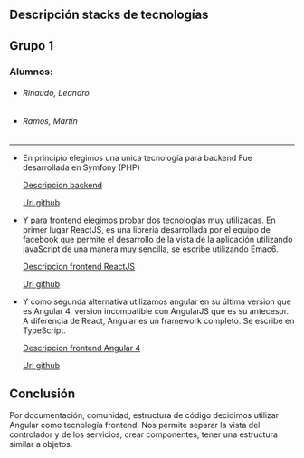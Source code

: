 ## Descripción stacks de tecnologías

## Grupo 1
### Alumnos:  
- ###### Rinaudo, Leandro
- ###### Ramos, Martin
--------------

- En principio elegimos una unica tecnología para backend
  Fue desarrollada en Symfony (PHP)

  [Descripcion backend](backen-symfony.md)

  [Url github](https://github.com/arqsoft-grupo1/backend)

- Y para frontend elegimos probar dos tecnologías muy utilizadas.
En primer lugar ReactJS, es una libreria desarrollada por el equipo de facebook que permite el desarrollo de la vista de la aplicación utilizando javaScript de una manera muy sencilla, se escribe utilizando Emac6.

    [Descripcion frontend ReactJS](frontend-react.md)

    [Url github](https://github.com/arqsoft-grupo1/frontend-react)


- Y como segunda alternativa utilizamos angular en su última version que es Angular 4, version incompatible con AngularJS que es su antecesor. A diferencia de React, Angular es un framework completo. Se escribe en TypeScript.

    [Descripcion frontend Angular 4](frontend-angular.md)

    [Url github](https://github.com/arqsoft-grupo1/frontend-angular)

## Conclusión
Por documentación, comunidad, estructura de código decidimos utilizar Angular como tecnología frontend. Nos permite separar la vista del controlador y de los servicios, crear componentes, tener una estructura similar a objetos.
